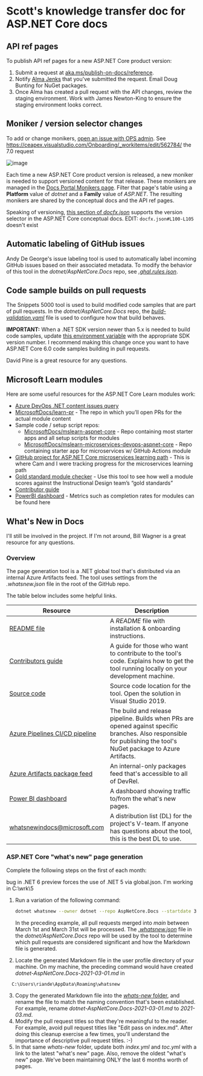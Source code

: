 # Scott's knowledge transfer doc for ASP.NET Core docs

## API ref pages

To publish API ref pages for a new ASP.NET Core product version:

1. Submit a request at [aka.ms/publish-on-docs/reference](https://aka.ms/publish-on-docs/reference).
1. Notify [Alma Jenks](mailto:v-alje@microsoft.com) that you've submitted the request. Email Doug Bunting for NuGet packages.
1. Once Alma has created a pull request with the API changes, review the staging environment. Work with James Newton-King to ensure the staging environment looks correct.

## Moniker / version selector changes

To add or change monikers, [open an issue with OPS admin](https://ceapex.visualstudio.com/Onboarding/_workitems/edit/513805). See https://ceapex.visualstudio.com/Onboarding/_workitems/edit/562784/ the 7.0 request

![image](https://user-images.githubusercontent.com/3605364/140599706-2db0176c-5f61-4f77-840e-04e8584ad757.png)

Each time a new ASP.NET Core product version is released, a new moniker is needed to support versioned content for that release. These monikers are managed in the [Docs Portal Monikers page](https://ops.microsoft.com/#/monikers). Filter that page's table using a **Platform** value of *dotnet* and a **Family** value of *ASP.NET*. The resulting monikers are shared by the conceptual docs and the API ref pages. 

Speaking of versioning, [this section of *docfx.json*](https://github.com/dotnet/AspNetCore.Docs/blob/main/aspnetcore/docfx.json#L100-L105) supports the version selector in the ASP.NET Core conceptual docs. EDIT: `docfx.json#L100-L105` doesn't exist

## Automatic labeling of GitHub issues

Andy De George's issue labeling tool is used to automatically label incoming GitHub issues based on their associated metadata. To modify the behavior of this tool in the *dotnet/AspNetCore.Docs* repo, see [*.ghal.rules.json*](https://github.com/dotnet/AspNetCore.Docs/blob/main/.ghal.rules.json).

## Code sample builds on pull requests

The Snippets 5000 tool is used to build modified code samples that are part of pull requests. In the *dotnet/AspNetCore.Docs* repo, the [*build-validation.yaml*](https://github.com/dotnet/AspNetCore.Docs/blob/main/.github/workflows/build-validation.yml) file is used to configure how that build behaves.

**IMPORTANT:** When a .NET SDK version newer than 5.x is needed to build code samples, update [this environment variable](https://github.com/dotnet/AspNetCore.Docs/blob/main/.github/workflows/build-validation.yml#L25) with the appropriate SDK version number. I recommend making this change once you want to have ASP.NET Core 6.0 code samples building in pull requests.

David Pine is a great resource for any questions.

## Microsoft Learn modules

Here are some useful resources for the ASP.NET Core Learn modules work:

- [Azure DevOps .NET content issues query](https://ceapex.visualstudio.com/Microsoft%20Learn/_queries?tempQueryId=a9350c42-2123-4058-9f72-51b064c3a117)
- [MicrosoftDocs/learn-pr](https://github.com/MicrosoftDocs/learn-pr) - The repo in which you’ll open PRs for the actual module content
- Sample code / setup script repos:
    - [MicrosoftDocs/mslearn-aspnet-core](https://github.com/MicrosoftDocs/mslearn-aspnet-core) - Repo containing most starter apps and all setup scripts for modules
    - [MicrosoftDocs/mslearn-microservices-devops-aspnet-core](https://github.com/MicrosoftDocs/mslearn-microservices-devops-aspnet-core) - Repo containing starter app for microservices w/ GitHub Actions module
- [GitHub project for ASP.NET Core microservices learning path](https://github.com/dotnet/AspNetCore.Docs/projects/68) - This is where Cam and I were tracking progress for the microservices learning path
- [Gold standard module checker](http://mslearnmetricportal.azurewebsites.net/) - Use this tool to see how well a module scores against the Instructional Design team’s “gold standards”
- [Contributor guide](https://review.docs.microsoft.com/en-us/help/learn/?branch=master)
- [PowerBI dashboard](https://msit.powerbi.com/groups/me/reports/3ad7a43c-5334-4086-b762-8b4bdb2741ff/ReportSection) - Metrics such as completion rates for modules can be found here

## What's New in Docs

I'll still be involved in the project. If I'm not around, Bill Wagner is a great resource for any questions.

### Overview

The page generation tool is a .NET global tool that's distributed via an internal Azure Artifacts feed. The tool uses settings from the *.whatsnew.json* file in the root of the GitHub repo.

The table below includes some helpful links.

|Resource  |Description  |
|---------|---------|
|[README file](https://aka.ms/whats-new-tool) |A *README* file with installation & onboarding instructions.|
|[Contributors guide](https://dev.azure.com/mseng/TechnicalContent/_git/dotnet-docs-tools?path=%2Fwhatsnew%2Fsrc%2FWhatsNew.Cli%2FCONTRIBUTING.md) |A guide for those who want to contribute to the tool's code. Explains how to get the tool running locally on your development machine.|
|[Source code](https://dev.azure.com/mseng/TechnicalContent/_git/dotnet-docs-tools?path=%2Fwhatsnew)|Source code location for the tool. Open the solution in Visual Studio 2019.|
|[Azure Pipelines CI/CD pipeline](https://dev.azure.com/mseng/TechnicalContent/_build?definitionId=10534)|The build and release pipeline. Builds when PRs are opened against specific branches. Also responsible for publishing the tool's NuGet package to Azure Artifacts.|
|[Azure Artifacts package feed](https://dev.azure.com/mseng/TechnicalContent/_packaging?_a=feed&feed=DotnetDocsTools%40Local)|An internal-only packages feed that's accessible to all of DevRel.|
|[Power BI dashboard](https://aka.ms/whatsnewindocs)|A dashboard showing traffic to/from the what's new pages.|
|[whatsnewindocs@microsoft.com](mailto:whatsnewindocs@microsoft.com)|A distribution list (DL) for the project's V-team. If anyone has questions about the tool, this is the best DL to use.|

### ASP.NET Core "what's new" page generation

Complete the following steps on the first of each month:

bug in .NET 6 preview forces the use of .NET 5 via global.json. I'm working in C:\wrk\5
1. Run a variation of the following command:

    ```bash
    dotnet whatsnew --owner dotnet --repo AspNetCore.Docs --startdate 3/1/2021 --enddate 3/31/2021
    ```

    In the preceding example, all pull requests merged into *main* between March 1st and March 31st will be processed. The *[.whatsnew.json](https://github.com/dotnet/AspNetCore.Docs/blob/main/.whatsnew.json)* file in the *dotnet/AspNetCore.Docs* repo will be used by the tool to determine which pull requests are considered significant and how the Markdown file is generated.

1. Locate the generated Markdown file in the user profile directory of your machine. On my machine, the preceding command would have created *dotnet-AspNetCore.Docs-2021-03-01.md* in  
```
  C:\Users\riande\AppData\Roaming\whatsnew
```
3. Copy the generated Markdown file into the [*whats-new* folder](https://github.com/dotnet/AspNetCore.Docs/tree/main/aspnetcore/whats-new), and rename the file to match the naming convention that's been established. For example, rename *dotnet-AspNetCore.Docs-2021-03-01.md* to *2021-03.md*.
4. Modify the pull request titles so that they're meaningful to the reader. For example, avoid pull request titles like "Edit pass on index.md". After doing this cleanup exercise a few times, you'll understand the importance of descriptive pull request titles. :-)
5. In that same *whats-new* folder, update both *index.yml* and *toc.yml* with a link to the latest "what's new" page. Also, remove the oldest "what's new" page. We've been maintaining ONLY the last 6 months worth of pages.

